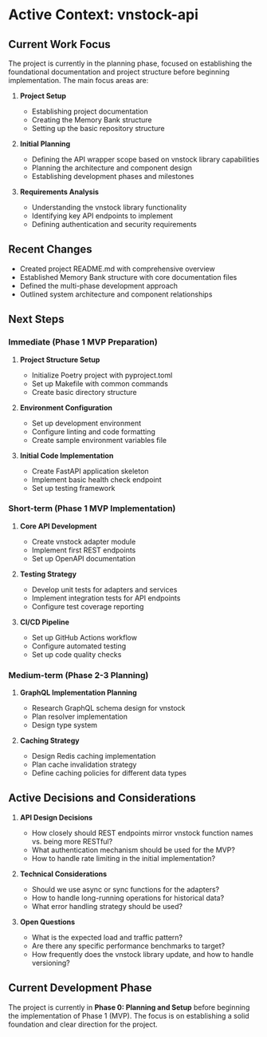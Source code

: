 # Active Context: vnstock-api

## Current Work Focus

The project is currently in the planning phase, focused on establishing the foundational documentation and project structure before beginning implementation. The main focus areas are:

1. **Project Setup**

   - Establishing project documentation
   - Creating the Memory Bank structure
   - Setting up the basic repository structure

2. **Initial Planning**

   - Defining the API wrapper scope based on vnstock library capabilities
   - Planning the architecture and component design
   - Establishing development phases and milestones

3. **Requirements Analysis**
   - Understanding the vnstock library functionality
   - Identifying key API endpoints to implement
   - Defining authentication and security requirements

## Recent Changes

- Created project README.md with comprehensive overview
- Established Memory Bank structure with core documentation files
- Defined the multi-phase development approach
- Outlined system architecture and component relationships

## Next Steps

### Immediate (Phase 1 MVP Preparation)

1. **Project Structure Setup**

   - Initialize Poetry project with pyproject.toml
   - Set up Makefile with common commands
   - Create basic directory structure

2. **Environment Configuration**

   - Set up development environment
   - Configure linting and code formatting
   - Create sample environment variables file

3. **Initial Code Implementation**
   - Create FastAPI application skeleton
   - Implement basic health check endpoint
   - Set up testing framework

### Short-term (Phase 1 MVP Implementation)

1. **Core API Development**

   - Create vnstock adapter module
   - Implement first REST endpoints
   - Set up OpenAPI documentation

2. **Testing Strategy**

   - Develop unit tests for adapters and services
   - Implement integration tests for API endpoints
   - Configure test coverage reporting

3. **CI/CD Pipeline**
   - Set up GitHub Actions workflow
   - Configure automated testing
   - Set up code quality checks

### Medium-term (Phase 2-3 Planning)

1. **GraphQL Implementation Planning**

   - Research GraphQL schema design for vnstock
   - Plan resolver implementation
   - Design type system

2. **Caching Strategy**
   - Design Redis caching implementation
   - Plan cache invalidation strategy
   - Define caching policies for different data types

## Active Decisions and Considerations

1. **API Design Decisions**

   - How closely should REST endpoints mirror vnstock function names vs. being more RESTful?
   - What authentication mechanism should be used for the MVP?
   - How to handle rate limiting in the initial implementation?

2. **Technical Considerations**

   - Should we use async or sync functions for the adapters?
   - How to handle long-running operations for historical data?
   - What error handling strategy should be used?

3. **Open Questions**
   - What is the expected load and traffic pattern?
   - Are there any specific performance benchmarks to target?
   - How frequently does the vnstock library update, and how to handle versioning?

## Current Development Phase

The project is currently in **Phase 0: Planning and Setup** before beginning the implementation of Phase 1 (MVP). The focus is on establishing a solid foundation and clear direction for the project.
